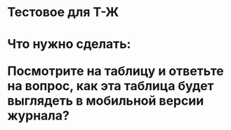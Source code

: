 <h1>Тестовое для Т-Ж<h1>
<p>Что нужно сделать:</p>
<p>Посмотрите на таблицу и ответьте на вопрос, как эта таблица будет выглядеть в мобильной версии журнала?</p>
